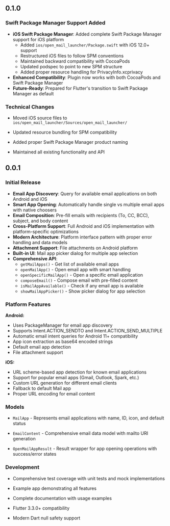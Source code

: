 ## 0.1.0

### Swift Package Manager Support Added

* **iOS Swift Package Manager**: Added complete Swift Package Manager support for iOS platform
  * Added `ios/open_mail_launcher/Package.swift` with iOS 12.0+ support
  * Restructured iOS files to follow SPM conventions
  * Maintained backward compatibility with CocoaPods
  * Updated podspec to point to new SPM structure
  * Added proper resource handling for PrivacyInfo.xcprivacy
* **Enhanced Compatibility**: Plugin now works with both CocoaPods and Swift Package Manager
* **Future-Ready**: Prepared for Flutter's transition to Swift Package Manager as default

### Technical Changes

* Moved iOS source files to `ios/open_mail_launcher/Sources/open_mail_launcher/`

* Updated resource bundling for SPM compatibility
* Added proper Swift Package Manager product naming
* Maintained all existing functionality and API

## 0.0.1

### Initial Release

* **Email App Discovery**: Query for available email applications on both Android and iOS
* **Smart App Opening**: Automatically handle single vs multiple email apps with native choosers
* **Email Composition**: Pre-fill emails with recipients (To, CC, BCC), subject, and body content
* **Cross-Platform Support**: Full Android and iOS implementation with platform-specific optimizations
* **Modern Architecture**: Platform interface pattern with proper error handling and data models
* **Attachment Support**: File attachments on Android platform
* **Built-in UI**: Mail app picker dialog for multiple app selection
* **Comprehensive API**:
  * `getMailApps()` - Get list of available email apps
  * `openMailApp()` - Open email app with smart handling
  * `openSpecificMailApp()` - Open a specific email application
  * `composeEmail()` - Compose email with pre-filled content
  * `isMailAppAvailable()` - Check if any email app is available
  * `showMailAppPicker()` - Show picker dialog for app selection

### Platform Features

**Android:**

* Uses PackageManager for email app discovery
* Supports Intent.ACTION_SENDTO and Intent.ACTION_SEND_MULTIPLE
* Automatic email intent queries for Android 11+ compatibility
* App icon extraction as base64 encoded strings
* Default email app detection
* File attachment support

**iOS:**

* URL scheme-based app detection for known email applications
* Support for popular email apps (Gmail, Outlook, Spark, etc.)
* Custom URL generation for different email clients
* Fallback to default Mail app
* Proper URL encoding for email content

### Models

* `MailApp` - Represents email applications with name, ID, icon, and default status

* `EmailContent` - Comprehensive email data model with mailto URI generation
* `OpenMailAppResult` - Result wrapper for app opening operations with success/error states

### Development

* Comprehensive test coverage with unit tests and mock implementations

* Example app demonstrating all features
* Complete documentation with usage examples
* Flutter 3.3.0+ compatibility
* Modern Dart null safety support
